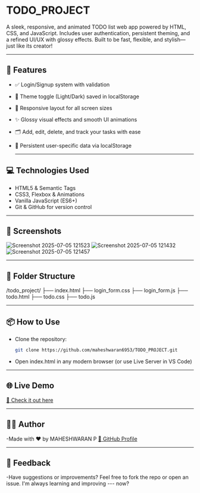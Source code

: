 # TODO_PROJECT

A sleek, responsive, and animated TODO list web app powered by HTML, CSS, and JavaScript. Includes user authentication, persistent theming, and a refined UI/UX with glossy effects. Built to be fast, flexible, and stylish—just like its creator!

---

## 🚀 Features

- ✅ Login/Signup system with validation
- 🎨 Theme toggle (Light/Dark) saved in localStorage
- 📱 Responsive layout for all screen sizes
- ✨ Glossy visual effects and smooth UI animations
- 🗂️ Add, edit, delete, and track your tasks with ease
- 🧠 Persistent user-specific data via localStorage

  ---

## 💻 Technologies Used
- HTML5 & Semantic Tags
- CSS3, Flexbox & Animations
- Vanilla JavaScript (ES6+)
- Git & GitHub for version control

 ---

## 📸 Screenshots
![Screenshot 2025-07-05 121523](https://github.com/user-attachments/assets/d8730e4b-eea1-4965-9786-9287fc1e468c)
![Screenshot 2025-07-05 121432](https://github.com/user-attachments/assets/995ca458-25f6-4458-9a98-010e1cc77f87)
![Screenshot 2025-07-05 121457](https://github.com/user-attachments/assets/983b7c17-6ce2-47a1-9880-316e8b76ff91)

 ---

## 📂 Folder Structure
/todo_project/ ├── index.html ├── login_form.css ├── login_form.js ├── todo.html ├── todo.css ├── todo.js

 ---

## 📦 How to Use

- Clone the repository:
  ```bash
  git clone https://github.com/maheshwaran6953/TODO_PROJECT.git
- Open index.html in any modern browser
(or use Live Server in VS Code)

 ---

## 🌐 Live Demo
[🔗 Check it out here](https://maheshwaran6953.github.io/TODO_PROJECT/)

 ---

## 🙋‍♂️ Author
-Made with ❤️ by MAHESHWARAN P 
[🔗 GitHub Profile](https://github.com/maheshwaran6953)

 ---

## 📣 Feedback
-Have suggestions or improvements? Feel free to fork the repo or open an issue. I'm always learning and improving
---  now?
